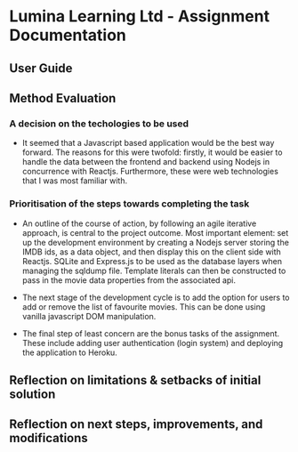 # Lumina Learning Ltd - Assignment Documentation 

## User Guide 

## Method Evaluation 

### A decision on the techologies to be used

- It seemed that a Javascript based application would be the best way forward. The reasons for this were twofold: firstly, it would be easier to handle the data between the frontend and backend using Nodejs in concurrence with Reactjs. Furthermore, these were web technologies that I was most familiar with.   

### Prioritisation of the steps towards completing the task

- An outline of the course of action, by following an agile iterative approach, is central to the project outcome. Most important element: set up the development environment by creating a Nodejs server storing the IMDB ids, as a data object, and then display this on the client side with Reactjs. SQLite and Express.js to be used as the database layers when managing the sqldump file. Template literals can then be constructed to pass in the movie data properties from the associated api. 

- The next stage of the development cycle is to add the option for users to add or remove the list of favourite movies. This can be done using vanilla javascript DOM manipulation. 

- The final step of least concern are the bonus tasks of the assignment. These include adding user authentication (login system) and deploying the application to Heroku. 

## Reflection on limitations & setbacks of initial solution

## Reflection on next steps, improvements, and modifications